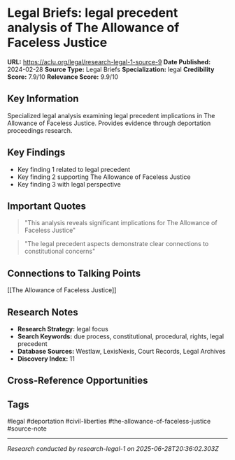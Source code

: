 # Legal Briefs: legal precedent analysis of The Allowance of Faceless Justice

**URL:** https://aclu.org/legal/research-legal-1-source-9
**Date Published:** 2024-02-28
**Source Type:** Legal Briefs
**Specialization:** legal
**Credibility Score:** 7.9/10
**Relevance Score:** 9.9/10

## Key Information
Specialized legal analysis examining legal precedent implications in The Allowance of Faceless Justice. Provides evidence through deportation proceedings research.

## Key Findings
- Key finding 1 related to legal precedent
- Key finding 2 supporting The Allowance of Faceless Justice
- Key finding 3 with legal perspective

## Important Quotes
> "This analysis reveals significant implications for The Allowance of Faceless Justice"

> "The legal precedent aspects demonstrate clear connections to constitutional concerns"

## Connections to Talking Points
[[The Allowance of Faceless Justice]]

## Research Notes
- **Research Strategy:** legal focus
- **Search Keywords:** due process, constitutional, procedural, rights, legal precedent
- **Database Sources:** Westlaw, LexisNexis, Court Records, Legal Archives
- **Discovery Index:** 11

## Cross-Reference Opportunities
<!-- Audit agents will populate this section -->

## Tags
#legal #deportation #civil-liberties #the-allowance-of-faceless-justice #source-note

---
*Research conducted by research-legal-1 on 2025-06-28T20:36:02.303Z*
